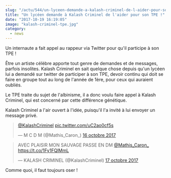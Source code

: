 ```yaml
--- 
slug: "/actu/544/un-lyceen-demande-a-kalash-criminel-de-l-aider-pour-son-tpe"
title: "Un lycéen demande à Kalash Criminel de l'aider pour son TPE !"
date: "2017-10-19 16:19:05"
image: "kalash-criminel-tpe.jpg"
category:
  - news
---
```

<p>Un internaute a fait appel au rappeur via Twitter pour qu'il participe à son TPE !</p>

<p>Être un artiste célèbre apporte tout genre de demandes et de messages, parfois insolites. Kalash Criminel en sait quelque chose depuis qu'un lycéen lui a demandé sur twitter de participer à son TPE, devoir continu qui doit se faire en groupe tout au long de l'année de 1ère, pour ceux qui auraient oubliés.</p>

<p>Le TPE traite du sujet de l'albinisme, il a donc voulu faire appel à Kalash Criminel, qui est concerné par cette différence génétique.</p>

<p>Kalash Criminel a l'air ouvert à l'idée, puisqu'il l'a invité à lui envoyer un message privé.</p>
<blockquote class="twitter-tweet" data-lang="fr"><p lang="und" dir="ltr"><a href="https://twitter.com/KalashCriminel?ref_src=twsrc%5Etfw">@KalashCriminel</a> <a href="https://t.co/uC2ao0cf5s">pic.twitter.com/uC2ao0cf5s</a></p>— M C D M (@Mathis_Caron_) <a href="https://twitter.com/Mathis_Caron_/status/919874919197966336?ref_src=twsrc%5Etfw">16 octobre 2017</a></blockquote>
<script async src="//platform.twitter.com/widgets.js" charset="utf-8"></script>
<blockquote class="twitter-tweet" data-lang="fr"><p lang="fr" dir="ltr">AVEC PLAISIR MON SAUVAGE PASSE EN DM <a href="https://twitter.com/Mathis_Caron_?ref_src=twsrc%5Etfw">@Mathis_Caron_</a> <a href="https://t.co/1Fy1FQlMmL">https://t.co/1Fy1FQlMmL</a></p>— KALASH CRIMINEL (@KalashCriminel) <a href="https://twitter.com/KalashCriminel/status/920391616610922496?ref_src=twsrc%5Etfw">17 octobre 2017</a></blockquote>
<script async src="//platform.twitter.com/widgets.js" charset="utf-8"></script>
<p>Comme quoi, il faut toujours oser !</p>